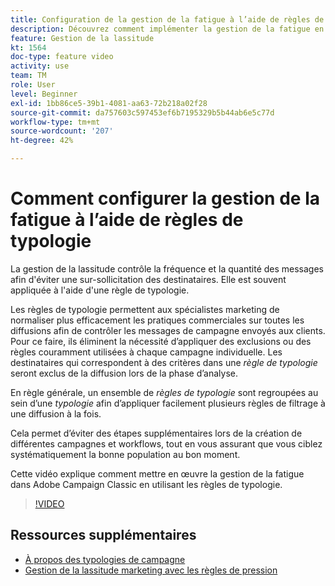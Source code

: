 ```yaml
---
title: Configuration de la gestion de la fatigue à l’aide de règles de typologie dans Adobe Campaign Classic
description: Découvrez comment implémenter la gestion de la fatigue en utilisant les règles de typologie.
feature: Gestion de la lassitude
kt: 1564
doc-type: feature video
activity: use
team: TM
role: User
level: Beginner
exl-id: 1bb86ce5-39b1-4081-aa63-72b218a02f28
source-git-commit: da757603c597453ef6b7195329b5b44ab6e5c77d
workflow-type: tm+mt
source-wordcount: '207'
ht-degree: 42%

---
```


# Comment configurer la gestion de la fatigue à l’aide de règles de typologie

La gestion de la lassitude contrôle la fréquence et la quantité des messages afin d&#39;éviter une sur-sollicitation des destinataires. Elle est souvent appliquée à l&#39;aide d&#39;une règle de typologie.

Les règles de typologie permettent aux spécialistes marketing de normaliser plus efficacement les pratiques commerciales sur toutes les diffusions afin de contrôler les messages de campagne envoyés aux clients. Pour ce faire, ils éliminent la nécessité d’appliquer des exclusions ou des règles couramment utilisées à chaque campagne individuelle. Les destinataires qui correspondent à des critères dans une *règle de typologie* seront exclus de la diffusion lors de la phase d’analyse.

En règle générale, un ensemble de *règles de typologie* sont regroupées au sein d’une *typologie* afin d’appliquer facilement plusieurs règles de filtrage à une diffusion à la fois.

Cela permet d’éviter des étapes supplémentaires lors de la création de différentes campagnes et workflows, tout en vous assurant que vous ciblez systématiquement la bonne population au bon moment.

Cette vidéo explique comment mettre en œuvre la gestion de la fatigue dans Adobe Campaign Classic en utilisant les règles de typologie.

>[!VIDEO](https://video.tv.adobe.com/v/25090?quality=12)

## Ressources supplémentaires

* [À propos des typologies de campagne](https://docs.adobe.com/content/help/en/campaign-classic/using/orchestrating-campaigns/campaign-optimization/about-campaign-typologies.html)
* [Gestion de la lassitude marketing avec les règles de pression](https://docs.adobe.com/content/help/en/campaign-classic/using/orchestrating-campaigns/campaign-optimization/pressure-rules.html)
